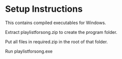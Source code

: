 # Setup Instructions

This contains compiled executables for Windows.

Extract playlistforsong.zip to create the program folder.

Put all files in required.zip in the root of that folder.

Run playlistforsong.exe